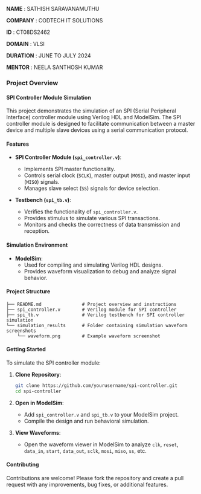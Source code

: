 **NAME** : SATHISH SARAVANAMUTHU

**COMPANY** : CODTECH IT SOLUTIONS

**ID** : CT08DS2462

**DOMAIN** : VLSI

**DURATION** : JUNE TO JULY 2024

**MENTOR** : NEELA SANTHOSH KUMAR

### Project Overview

#### SPI Controller Module Simulation

This project demonstrates the simulation of an SPI (Serial Peripheral Interface) controller module using Verilog HDL and ModelSim. The SPI controller module is designed to facilitate communication between a master device and multiple slave devices using a serial communication protocol.

#### Features

- **SPI Controller Module (`spi_controller.v`)**:
  - Implements SPI master functionality.
  - Controls serial clock (`SCLK`), master output (`MOSI`), and master input (`MISO`) signals.
  - Manages slave select (`SS`) signals for device selection.

- **Testbench (`spi_tb.v`)**:
  - Verifies the functionality of `spi_controller.v`.
  - Provides stimulus to simulate various SPI transactions.
  - Monitors and checks the correctness of data transmission and reception.

#### Simulation Environment

- **ModelSim**:
  - Used for compiling and simulating Verilog HDL designs.
  - Provides waveform visualization to debug and analyze signal behavior.

#### Project Structure

```
├── README.md               # Project overview and instructions
├── spi_controller.v        # Verilog module for SPI controller
├── spi_tb.v                # Verilog testbench for SPI controller simulation
└── simulation_results      # Folder containing simulation waveform screenshots
    └── waveform.png        # Example waveform screenshot
```

#### Getting Started

To simulate the SPI controller module:

1. **Clone Repository**:
   ```bash
   git clone https://github.com/yourusername/spi-controller.git
   cd spi-controller
   ```

2. **Open in ModelSim**:
   - Add `spi_controller.v` and `spi_tb.v` to your ModelSim project.
   - Compile the design and run behavioral simulation.

3. **View Waveforms**:
   - Open the waveform viewer in ModelSim to analyze `clk`, `reset`, `data_in`, `start`, `data_out`, `sclk`, `mosi`, `miso`, `ss`, etc.

#### Contributing

Contributions are welcome! Please fork the repository and create a pull request with any improvements, bug fixes, or additional features.



